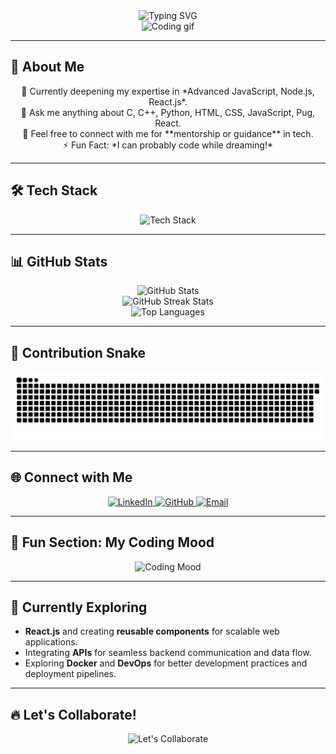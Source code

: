 <div align="center">
  <img src="https://readme-typing-svg.demolab.com?font=Fira+Code&size=27&pause=599&color=F75C7E&center=true&vCenter=true&width=620&lines=Hello%2C+I'm+Mohidul+Haque!+;Full+Stack+Developer+%7C+Tech+Enthusiast" alt="Typing SVG" />
</div>

<div align="center">
  <img src="https://media.giphy.com/media/qgQUggAC3Pfv687qPC/giphy.gif" alt="Coding gif" width="300" height="auto" />
</div>

---

## 🚀 About Me

<div align="center">
  <p>
    🌱 Currently deepening my expertise in *Advanced JavaScript, Node.js, React.js*.<br>
    🤝 Ask me anything about C, C++, Python, HTML, CSS, JavaScript, Pug, React.<br>
    💬 Feel free to connect with me for **mentorship or guidance** in tech.<br>
    ⚡ Fun Fact: *I can probably code while dreaming!*<br>
  </p>
</div>

---

## 🛠️ Tech Stack

<div align="center">
  <img src="https://skillicons.dev/icons?i=html,css,js,react,nodejs,python,c,cpp,mongodb,mysql,docker,linux" alt="Tech Stack" />
</div>

---

## 📊 GitHub Stats

<div align="center">
  <img src="https://github-readme-stats.vercel.app/api?username=mohidul-hq&show_icons=true&theme=highcontrast" alt="GitHub Stats" />
  <br />
  <img src="https://github-readme-streak-stats.herokuapp.com/?user=mohidul-hq&theme=highcontrast" alt="GitHub Streak Stats" />
  <br />
  <img src="https://github-readme-stats.vercel.app/api/top-langs/?username=mohidul-hq&layout=compact&theme=highcontrast" alt="Top Languages" />
</div>

---

## 🐍 Contribution Snake

<div align="center">
  <img src="https://github.com/mohidul-hq/mohidul-hq/blob/output/github-snake-dark.svg" alt="GitHub Snake" />
</div>

---

## 🌐 Connect with Me

<div align="center">
  <a href="https://linkedin.com/in/mohidul-haque-268b7933a" target="_blank">
    <img src="https://img.shields.io/badge/LinkedIn-blue?style=for-the-badge&logo=linkedin" alt="LinkedIn" />
  </a>
  <a href="https://github.com/mohidul-hq" target="_blank">
    <img src="https://img.shields.io/badge/GitHub-black?style=for-the-badge&logo=github" alt="GitHub" />
  </a>
  <a href="mailto:mohidul71@outlook.com">
    <img src="https://img.shields.io/badge/Email-%23D14836?style=for-the-badge&logo=gmail" alt="Email" />
  </a>
</div>

---

## 🎨 Fun Section: My Coding Mood

<div align="center">
  <img src="https://media.giphy.com/media/L1R1tvI9svkIWwpVYr/giphy.gif" alt="Coding Mood" width="500" />
</div>

---

## 🎯 Currently Exploring

- **React.js** and creating **reusable components** for scalable web applications.
- Integrating **APIs** for seamless backend communication and data flow.
- Exploring **Docker** and **DevOps** for better development practices and deployment pipelines.

---

## 🔥 Let's Collaborate!

<div align="center">
  <img src="https://readme-typing-svg.demolab.com?font=Fira+Code&size=24&pause=500&color=Blue&center=true&vCenter=true&width=465&lines=I+Love+Learning+%26+Building;Let's+Code+Something+Amazing!+%F0%9F%9A%80" alt="Let's Collaborate" />
</div>
